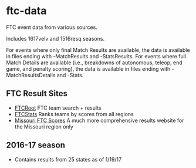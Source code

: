 # ftc-data

FTC event data from various sources.

Includes 1617velv and 1516resq seasons.

For events where only final Match Results are available, the data is available in files ending with -MatchResults and -StatsResults.
For events where full Match Details are available (i.e., breakdowns of autonomous, teleop, end game, and penalty scoring), the data is available in files ending with -MatchResultsDetails and -Stats.


## FTC Result Sites

- [FTCRoot](http://www.ftcroot.com)
    FTC team search + results
- [FTCStats](http://ftcstats.org/)
    Ranks teams by scores from all regions
- [Missouri FTC Scores](http://moftcscores.net/)
    A much more comprehensive results website for the Missouri region only

## 2016-17 season

- Contains results from 25 states as of 1/19/17
